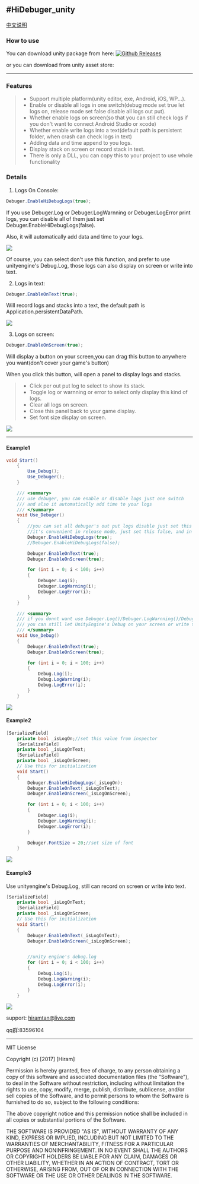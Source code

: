 #HiDebuger_unity
----------------------
[中文说明](https://github.com/hiramtan/HiDebug_unity/blob/master/README_zh.md)


### How to use
 You can download unity package from here: [![Github Releases](https://img.shields.io/github/downloads/atom/atom/latest/total.svg)](https://github.com/hiramtan/HiDebug_unity/releases)

 or you can download from unity asset store: 

---------

### Features

>- Support multiple platform(unity editor, exe, Android, iOS, WP...).
>- Enable or disable all logs in one switch(debug mode set true let logs on, release mode set false disable all logs out put).
>- Whether enable logs on screen(so that you can still check logs if you don't want to connect Android Studio or xcode)
>- Whether enable write logs into a text(default path is persistent folder, when crash can check logs in text)
>- Adding data and time append to you logs.
>- Display stack on screen or record stack in text.
>- There is only a DLL, you can copy this to your project to use whole functionality


### Details

1. Logs On Console:

``` csharp
Debuger.EnableHiDebugLogs(true);
```

If you use Debuger.Log or Debuger.LogWarnning or Debuger.LogError print logs, you can disable all of them just set Debuger.EnableHiDebugLogs(false).

Also, it will automatically add data and time to your logs.

[![](https://github.com/hiramtan/HiDebug_unity/blob/master/others/2017-12-18_223835.png)](https://github.com/hiramtan/HiDebug_unity/blob/master/others/2017-12-18_223835.png)

Of course, you can select don't use this function, and prefer to use unityengine's Debug.Log, those logs can also display on screen or write into text.

2. Logs in text:

``` csharp
Debuger.EnableOnText(true);
```

Will record logs and stacks into a text, the default path is Application.persistentDataPath.

[![](https://github.com/hiramtan/HiDebug_unity/blob/master/others/2017-12-18_225219.png)](https://github.com/hiramtan/HiDebug_unity/blob/master/others/2017-12-18_225219.png)

3. Logs on screen:

``` csharp
Debuger.EnableOnScreen(true);
```
Will display a button on your screen,you can drag this button to anywhere you want(don't cover your game's button)

When you click this button, will open a panel to display logs and stacks.

>- Click per out put log to select to show its stack.
>- Toggle log or warnning or error to select only display this kind of logs.
>- Clear all logs on screen.
>- Close this panel back to your game display.
>- Set font size display on screen.

[![](https://github.com/hiramtan/HiDebug_unity/blob/master/others/ezgif-5-9829fc97d6.gif)](https://github.com/hiramtan/HiDebug_unity/blob/master/others/ezgif-5-9829fc97d6.gif)

----------
#### Example1
```csharp
void Start()
    {
        Use_Debug();
        Use_Debuger();
    }

    /// <summary>
    /// use debuger, you can enable or disable logs just one switch
    /// and also it automatically add time to your logs 
    /// </summary>
    void Use_Debuger()
    {
        //you can set all debuger's out put logs disable just set this value false(pc,android,ios...etc)
        //it's convenient in release mode, just set this false, and in debug mode set this true.
        Debuger.EnableHiDebugLogs(true);
        //Debuger.EnableHiDebugLogs(false);

        Debuger.EnableOnText(true);
        Debuger.EnableOnScreen(true);

        for (int i = 0; i < 100; i++)
        {
            Debuger.Log(i);
            Debuger.LogWarning(i);
            Debuger.LogError(i);
        }
    }

    /// <summary>
    /// if you donnt want use Debuger.Log()/Debuger.LogWarnning()/Debuger.LogError()
    /// you can still let UnityEngine's Debug on your screen or write them into text
    /// </summary>
    void Use_Debug()
    {
        Debuger.EnableOnText(true);
        Debuger.EnableOnScreen(true);

        for (int i = 0; i < 100; i++)
        {
            Debug.Log(i);
            Debug.LogWarning(i);
            Debug.LogError(i);
        }
    }
```
[![](https://github.com/hiramtan/HiDebug_unity/blob/master/others/2017-12-19_094412.png)](https://github.com/hiramtan/HiDebug_unity/blob/master/others/2017-12-19_094412.png)
#### Example2
``` csharp
[SerializeField]
    private bool _isLogOn;//set this value from inspector
    [SerializeField]
    private bool _isLogOnText;
    [SerializeField]
    private bool _isLogOnScreen;
    // Use this for initialization
    void Start()
    {
        Debuger.EnableHiDebugLogs(_isLogOn);
        Debuger.EnableOnText(_isLogOnText);
        Debuger.EnableOnScreen(_isLogOnScreen);

        for (int i = 0; i < 100; i++)
        {
            Debuger.Log(i);
            Debuger.LogWarning(i);
            Debuger.LogError(i);
        }

        Debuger.FontSize = 20;//set size of font
    }
```


[![](https://github.com/hiramtan/HiDebug_unity/blob/master/others/2017-12-19_094920.png)](https://github.com/hiramtan/HiDebug_unity/blob/master/others/2017-12-19_094920.png)

#### Example3

Use unityengine's Debug.Log, still can record on screen or write into text.

``` csharp
[SerializeField]
    private bool _isLogOnText;
    [SerializeField]
    private bool _isLogOnScreen;
    // Use this for initialization
    void Start()
    {
        Debuger.EnableOnText(_isLogOnText);
        Debuger.EnableOnScreen(_isLogOnScreen);


        //unity engine's debug.log
        for (int i = 0; i < 100; i++)
        {
            Debug.Log(i);
            Debug.LogWarning(i);
            Debug.LogError(i);
        }
    }
```
[![](https://github.com/hiramtan/HiDebug_unity/blob/master/others/2017-12-19_095354.png)](https://github.com/hiramtan/HiDebug_unity/blob/master/others/2017-12-19_095354.png)


support: hiramtan@live.com

qq群:83596104

***********

MIT License

Copyright (c) [2017] [Hiram]

Permission is hereby granted, free of charge, to any person obtaining a copy
of this software and associated documentation files (the "Software"), to deal
in the Software without restriction, including without limitation the rights
to use, copy, modify, merge, publish, distribute, sublicense, and/or sell
copies of the Software, and to permit persons to whom the Software is
furnished to do so, subject to the following conditions:

The above copyright notice and this permission notice shall be included in all
copies or substantial portions of the Software.

THE SOFTWARE IS PROVIDED "AS IS", WITHOUT WARRANTY OF ANY KIND, EXPRESS OR
IMPLIED, INCLUDING BUT NOT LIMITED TO THE WARRANTIES OF MERCHANTABILITY,
FITNESS FOR A PARTICULAR PURPOSE AND NONINFRINGEMENT. IN NO EVENT SHALL THE
AUTHORS OR COPYRIGHT HOLDERS BE LIABLE FOR ANY CLAIM, DAMAGES OR OTHER
LIABILITY, WHETHER IN AN ACTION OF CONTRACT, TORT OR OTHERWISE, ARISING FROM,
OUT OF OR IN CONNECTION WITH THE SOFTWARE OR THE USE OR OTHER DEALINGS IN THE
SOFTWARE.
